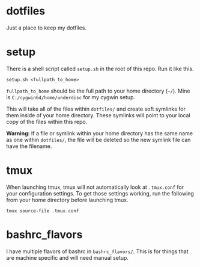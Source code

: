 # dotfiles
Just a place to keep my dotfiles.

# setup
There is a shell script called `setup.sh` in the root of this repo. Run it like this.

`setup.sh <fullpath_to_home>`

`fullpath_to_home` should be the full path to your home directory (`~/`). Mine is `C:/cygwin64/home/underdisc` for my cygwin setup.

This will take all of the files within `dotfiles/` and create soft symlinks for them inside of your home directory. These symlinks will point to your local copy of the files within this repo.

**Warning:** If a file or symlink within your home directory has the same name as one within `dotfiles/`, the file will be deleted so the new symlink file can have the filename.

# tmux
When launching tmux, tmux will not automatically look at `.tmux.conf` for your configuration settings. To get those settings working, run the following from your home directory before launching tmux.

`tmux source-file .tmux.conf`

# bashrc\_flavors
I have multiple flavors of bashrc in `bashrc_flavors/`. This is for things that are machine specific and will need manual setup.
